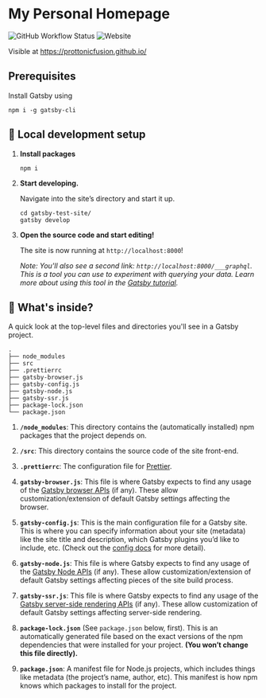 # My Personal Homepage

![GitHub Workflow Status](https://img.shields.io/github/workflow/status/prOttonicFusion/prOttonicFusion.github.io/Gatsby%20Deploy)
![Website](https://img.shields.io/website?down_color=red&down_message=down&label=status&up_color=success&up_message=online&url=https%3A%2F%2Fprottonicfusion.github.io)

Visible at https://prottonicfusion.github.io/

## Prerequisites

Install Gatsby using

```
npm i -g gatsby-cli
```

## 🚀 Local development setup

1. **Install packages**

   ```
   npm i
   ```

1. **Start developing.**

   Navigate into the site’s directory and start it up.

   ```shell
   cd gatsby-test-site/
   gatsby develop
   ```

1. **Open the source code and start editing!**

   The site is now running at `http://localhost:8000`!

   _Note: You'll also see a second link: _`http://localhost:8000/___graphql`_. This is a tool you can use to experiment with querying your data. Learn more about using this tool in the [Gatsby tutorial](https://www.gatsbyjs.com/tutorial/part-five/#introducing-graphiql)._

## 🧐 What's inside?

A quick look at the top-level files and directories you'll see in a Gatsby project.

    .
    ├── node_modules
    ├── src
    ├── .prettierrc
    ├── gatsby-browser.js
    ├── gatsby-config.js
    ├── gatsby-node.js
    ├── gatsby-ssr.js
    ├── package-lock.json
    └── package.json

1.  **`/node_modules`**: This directory contains the (automatically installed) npm packages that the project depends on.

1.  **`/src`**: This directory contains the source code of the site front-end.

1.  **`.prettierrc`**: The configuration file for [Prettier](https://prettier.io/).

1.  **`gatsby-browser.js`**: This file is where Gatsby expects to find any usage of the [Gatsby browser APIs](https://www.gatsbyjs.com/docs/browser-apis/) (if any). These allow customization/extension of default Gatsby settings affecting the browser.

1.  **`gatsby-config.js`**: This is the main configuration file for a Gatsby site. This is where you can specify information about your site (metadata) like the site title and description, which Gatsby plugins you’d like to include, etc. (Check out the [config docs](https://www.gatsbyjs.com/docs/gatsby-config/) for more detail).

1.  **`gatsby-node.js`**: This file is where Gatsby expects to find any usage of the [Gatsby Node APIs](https://www.gatsbyjs.com/docs/node-apis/) (if any). These allow customization/extension of default Gatsby settings affecting pieces of the site build process.

1.  **`gatsby-ssr.js`**: This file is where Gatsby expects to find any usage of the [Gatsby server-side rendering APIs](https://www.gatsbyjs.com/docs/ssr-apis/) (if any). These allow customization of default Gatsby settings affecting server-side rendering.

1.  **`package-lock.json`** (See `package.json` below, first). This is an automatically generated file based on the exact versions of the npm dependencies that were installed for your project. **(You won’t change this file directly).**

1.  **`package.json`**: A manifest file for Node.js projects, which includes things like metadata (the project’s name, author, etc). This manifest is how npm knows which packages to install for the project.
